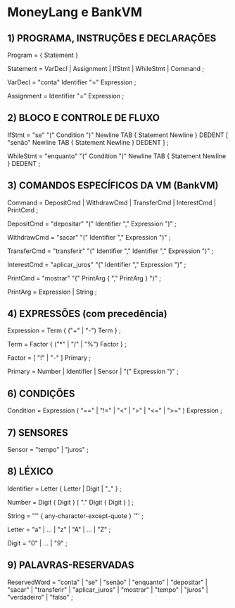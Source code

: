 # MoneyLang e BankVM

## 1) PROGRAMA, INSTRUÇÕES E DECLARAÇÕES

Program        = { Statement }

Statement     = VarDecl
              | Assignment
              | IfStmt
              | WhileStmt
              | Command ;
              
VarDecl       = "conta" Identifier "=" Expression ;

Assignment    = Identifier "=" Expression ;

## 2) BLOCO E CONTROLE DE FLUXO

IfStmt        = "se" "(" Condition ")" Newline
                TAB { Statement Newline } DEDENT
                [ "senão" Newline
                  TAB { Statement Newline } DEDENT ] ;

WhileStmt     = "enquanto" "(" Condition ")" Newline
                TAB { Statement Newline } DEDENT ;
                
## 3) COMANDOS ESPECÍFICOS DA VM (BankVM)

Command       = DepositCmd
              | WithdrawCmd
              | TransferCmd
              | InterestCmd
              | PrintCmd ;

DepositCmd    = "depositar"  "(" Identifier "," Expression ")" ;

WithdrawCmd   = "sacar"      "(" Identifier "," Expression ")" ;

TransferCmd   = "transferir" "(" Identifier "," Identifier "," Expression ")" ;

InterestCmd   = "aplicar_juros" "(" Identifier "," Expression ")" ;

PrintCmd      = "mostrar" "(" PrintArg { "," PrintArg } ")" ;

PrintArg      = Expression | String ;

## 4) EXPRESSÕES (com precedência)

Expression    = Term { ("+" | "-") Term } ;

Term          = Factor { ("*" | "/" | "%") Factor } ;

Factor        = [ "!" | "-" ] Primary ;

Primary       = Number
              | Identifier
              | Sensor
              | "(" Expression ")" ;


## 6) CONDIÇÕES

Condition     = Expression ( "==" | "!=" | "<" | ">" | "<=" | ">=" ) Expression ;

## 7) SENSORES

Sensor        = "tempo" | "juros" ;

## 8) LÉXICO

Identifier    = Letter { Letter | Digit | "_" } ;

Number        = Digit { Digit } [ "." Digit { Digit } ] ;

String        = '"' { any-character-except-quote } '"' ;

Letter        = "a" | … | "z" | "A" | … | "Z" ;

Digit         = "0" | … | "9" ;

## 9) PALAVRAS-RESERVADAS

ReservedWord   = "conta" | "se" | "senão" | "enquanto"
               | "depositar" | "sacar" | "transferir" | "aplicar_juros"
               | "mostrar" | "tempo" | "juros"
               | "verdadeiro" | "falso" ;

               
